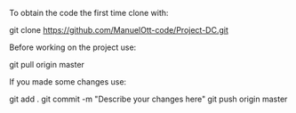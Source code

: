 

To obtain the code the first time clone with:

git clone https://github.com/ManuelOtt-code/Project-DC.git

Before working on the project use:

git pull origin master

If you made some changes use:

git add .
git commit -m "Describe your changes here"
git push origin master
